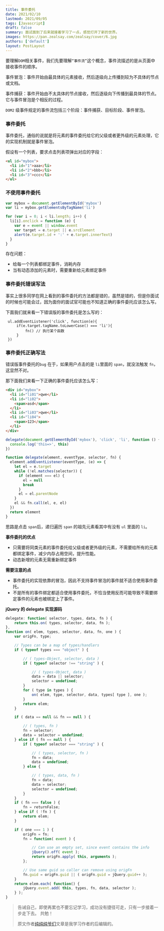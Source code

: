 ```yaml
---
title: 事件委托
date: 2021/02/10
lastmod: 2021/09/05
tags: [Javascript]
draft: false
summary: 面试面到了后来就接着学习了一点，感觉打开了新的世界。
images: https://pan.zealsay.com/zealsay/cover/6.jpg
authors: ['default']
layout: PostLayout
---
```


要理解`DOM`相关事件，我们先要理解`“事件流”`这个概念，事件流描述的是从页面中接收事件的顺序。

事件冒泡：事件开始由最具体的元素接收，然后逐级向上传播到较为不具体的节点或文档。

事件捕获：事件开始由不太具体的节点接收，然后逐级向下传播到最具体的节点。它与事件冒泡是个相反的过程。

`DOM2` 级事件规定的事件流包括三个阶段：事件捕获、目标阶段、事件冒泡。

### 事件委托

事件委托，通俗的说就是将元素的事件委托给它的父级或者更外级的元素处理，它的实现机制就是事件冒泡。

假设有一个列表，要求点击列表项弹出对应的字段：

```html
<ul id="mybox">
  <li id="1">aaa</li>
  <li id="2">bbb</li>
  <li id="3">ccc</li>
</ul>
```

### 不使用事件委托

```javascript
var mybox = document.getElementById('mybox')
var li = mybox.getElementsByTagName('li')

for (var i = 0; i < li.length; i++) {
  li[i].onclick = function (e) {
    var e = event || window.event
    var target = e.target || e.srcElement
    alert(e.target.id + ':' + e.target.innerText)
  }
}
```

存在问题：

- 给每一个列表都绑定事件，消耗内存
- 当有动态添加的元素时，需要重新给元素绑定事件

### 事件委托错误写法

事实上很多同学在网上看到的事件委托的方法都是错的，虽然是错的，但是你面试的时候也可能会过，因为面你的面试官可能也不知道正确的事件委托应该怎么写。

下面我们就来看一下错误版的事件委托是怎么写的：

```
 ul.addEventListener('click', function(e){
     if(e.target.tagName.toLowerCase() === 'li'){
         fn() // 执行某个函数
     }
 })
```

### 事件委托正确写法

错误版事件委托的`bug` 在于，如果用户点击的是 `li`里面的 `span`，就没法触发 `fn`，这显然不对。

那下面我们来看一下正确的事件委托应该怎么写：

```html
<div id="mybox">
  <li id="li01">qwe</li>
  <li id="li02">
    <span>asd</span>
  </li>
  <li id="li03">qwe</li>
  <li id="li04">
    <span>123</span>
  </li>
</div>
```

```javascript
delegate(document.getElementById('mybox'), 'click', 'li', function () {
  console.log('this=>', this)
})

function delegate(element, eventType, selector, fn) {
  element.addEventListener(eventType, (e) => {
    let el = e.target
    while (!el.matches(selector)) {
      if (element === el) {
        el = null
        break
      }
      el = el.parentNode
    }
    el && fn.call(el, e, el)
  })
  return element
}
```

思路是点击 `span`后，递归遍历 `span` 的祖先元素看其中有没有 `ul` 里面的 `li`。

**事件委托的优点**

- 只需要将同类元素的事件委托给父级或者更外级的元素，不需要给所有的元素都绑定事件，减少内存占用空间，提升性能。
- 动态新增的元素无需重新绑定事件

**需要注意的点**

- 事件委托的实现依靠的冒泡，因此不支持事件冒泡的事件就不适合使用事件委托。
- 不是所有的事件绑定都适合使用事件委托，不恰当使用反而可能导致不需要绑定事件的元素也被绑定上了事件。

**jQuery 的 delegate 实现源码**

```javascript
delegate: function( selector, types, data, fn ) {
    return this.on( types, selector, data, fn );
},
function on( elem, types, selector, data, fn, one ) {
	var origFn, type;

	// Types can be a map of types/handlers
	if ( typeof types === "object" ) {

		// ( types-Object, selector, data )
		if ( typeof selector !== "string" ) {

			// ( types-Object, data )
			data = data || selector;
			selector = undefined;
		}
		for ( type in types ) {
			on( elem, type, selector, data, types[ type ], one );
		}
		return elem;
	}

	if ( data == null && fn == null ) {

		// ( types, fn )
		fn = selector;
		data = selector = undefined;
	} else if ( fn == null ) {
		if ( typeof selector === "string" ) {

			// ( types, selector, fn )
			fn = data;
			data = undefined;
		} else {

			// ( types, data, fn )
			fn = data;
			data = selector;
			selector = undefined;
		}
	}
	if ( fn === false ) {
		fn = returnFalse;
	} else if ( !fn ) {
		return elem;
	}

	if ( one === 1 ) {
		origFn = fn;
		fn = function( event ) {

			// Can use an empty set, since event contains the info
			jQuery().off( event );
			return origFn.apply( this, arguments );
		};

		// Use same guid so caller can remove using origFn
		fn.guid = origFn.guid || ( origFn.guid = jQuery.guid++ );
	}
	return elem.each( function() {
		jQuery.event.add( this, types, fn, data, selector );
	} );
}
```

> 告诫自己，即使再累也不要忘记学习，成功没有捷径可走，只有一步接着一步走下去。 共勉！
>
> 原文作者[纯纯纯爷们](https://juejin.cn/post/6844904097372438542)文章是我学习作者的后编辑的。
